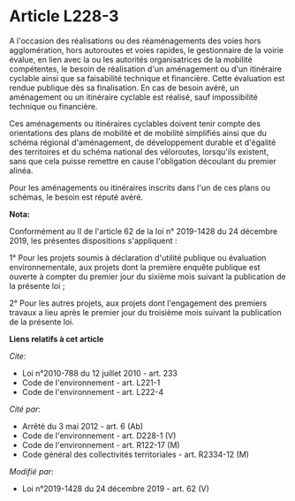 # Article L228-3

A l'occasion des réalisations ou des réaménagements des voies hors agglomération, hors autoroutes et voies rapides, le
gestionnaire de la voirie évalue, en lien avec la ou les autorités organisatrices de la mobilité compétentes, le besoin de
réalisation d'un aménagement ou d'un itinéraire cyclable ainsi que sa faisabilité technique et financière. Cette évaluation
est rendue publique dès sa finalisation. En cas de besoin avéré, un aménagement ou un itinéraire cyclable est réalisé, sauf
impossibilité technique ou financière.

Ces aménagements ou itinéraires cyclables doivent tenir compte des orientations des plans de mobilité et de mobilité
simplifiés ainsi que du schéma régional d'aménagement, de développement durable et d'égalité des territoires et du schéma
national des véloroutes, lorsqu'ils existent, sans que cela puisse remettre en cause l'obligation découlant du premier
alinéa.

Pour les aménagements ou itinéraires inscrits dans l'un de ces plans ou schémas, le besoin est réputé avéré.

**Nota:**

Conformément au II de l'article 62 de la loi n° 2019-1428 du 24 décembre 2019, les présentes dispositions s'appliquent :

1° Pour les projets soumis à déclaration d'utilité publique ou évaluation environnementale, aux projets dont la première
enquête publique est ouverte à compter du premier jour du sixième mois suivant la publication de la présente loi ;

2° Pour les autres projets, aux projets dont l'engagement des premiers travaux a lieu après le premier jour du troisième mois
suivant la publication de la présente loi.

**Liens relatifs à cet article**

_Cite_:

  - Loi n°2010-788 du 12 juillet 2010 - art. 233
  - Code de l'environnement - art. L221-1
  - Code de l'environnement - art. L222-4

_Cité par_:

  - Arrêté du 3 mai 2012 - art. 6 (Ab)
  - Code de l'environnement - art. D228-1 (V)
  - Code de l'environnement - art. R122-17 (M)
  - Code général des collectivités territoriales - art. R2334-12 (M)

_Modifié par_:

  - Loi n°2019-1428 du 24 décembre 2019 - art. 62 (V)
